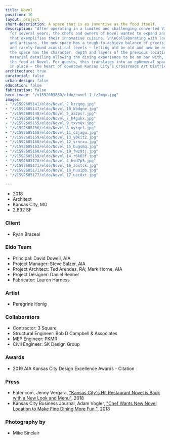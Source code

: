 ```yaml
---
title: Novel
position: 16
layout: project
short-description: A space that is as inventive as the food itself.
description: "After operating in a limited and challenging converted Victorian house
  for several years, the chefs and owners of Novel wanted to expand and create a space
  that exemplifies their innovative cuisine. \n\nCollaborating with local artists
  and artisans, the new space has a tough-to-achieve balance of precision, looseness,
  and rarely-found acoustical levels — letting old be old and new be new. Architecturally,
  the space has the character, depth and layers of the previous location with classic
  material detailing allowing the dining experience to be on par with, but not overwhelming
  the food at Novel. For guests, this translates into an ephemeral space grounded
  in place — the heart of downtown Kansas City’s Crossroads Art District."
architecture: true
curatorial: false
urban-design: false
education: false
fabrication: false
hero_image: "/v1592603869/eldo/novel_1_fz2mqx.jpg"
images:
- "/v1592605141/eldo/Novel_2_kzzqmg.jpg"
- "/v1592605147/eldo/Novel_10_kbdqne.jpg"
- "/v1592605148/eldo/Novel_5_aa2psr.jpg"
- "/v1592605149/eldo/Novel_7_h4gukx.jpg"
- "/v1592605155/eldo/Novel_9_txvn8x.jpg"
- "/v1592605156/eldo/Novel_8_uykqef.jpg"
- "/v1592605158/eldo/Novel_11_c3jagu.jpg"
- "/v1592605159/eldo/Novel_13_y0kit2.jpg"
- "/v1592605160/eldo/Novel_12_srnrxu.jpg"
- "/v1592605162/eldo/Novel_15_bugs6q.jpg"
- "/v1592605168/eldo/Novel_19_fwz9tj.jpg"
- "/v1592605169/eldo/Novel_14_r6k03f.jpg"
- "/v1592605170/eldo/Novel_4_bsd7p3.jpg"
- "/v1592605171/eldo/Novel_16_zoxtck.jpg"
- "/v1592605171/eldo/Novel_18_huuipb.jpg"
- "/v1592605177/eldo/Novel_17_uec8xt.jpg"

---
```

- 2018
- Architect
- Kansas City, MO
- 2,892 SF

### Client
- Ryan Brazeal

### Eldo Team
- Principal: David Dowell, AIA
- Project Manager: Steve Salzer, AIA
- Project Architect: Ted Arendes, RA; Mark Horne, AIA
- Project Designer: Daniel Renner
- Fabricator: Lauren Harness

### Artist
- Peregrine Honig

### Collaborators
- Contractor: 3 Square
- Structural Engineer: Bob D Campbell & Associates
- MEP Engineer: PKMR
- Civil Engineer: SK Design Group

### Awards
- 2019 AIA Kansas City Design Excellence Awards -  Citation

### Press
- Eater.com, Jenny Vergara, ["Kansas City's Hit Restaurant Novel is Back with a New Look and Menu"](https://www.eater.com/2018/4/27/17290716/novel-restaurant-kansas-city-ryan-brazeal-jessica-armstrong-opening-photos "Kansas City's Hit Restaurant Novel is Back with a New Look and Menu"), 2018
- Kansas City Business Journal, Adam Vogler, ["Chef Wants New Novel Location to Make Fine Dining More Fun "](https://www.bizjournals.com/kansascity/news/2018/05/17/novel-crossroads-restaurant-photo-tour.html?ana=e_ae_set1&s=article_du&ed=2018-05-17&u=K3wntxBPBCRSVp6ZHeNTTA02ed89d8&t=1526589671&j=81651381 "Chef Wants New Novel Location to Make Fine Dining More Fun "), 2018

### Photography by
- Mike Sinclair
